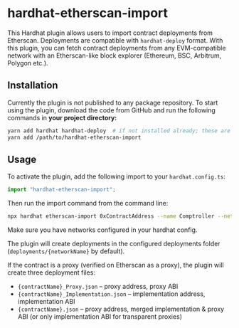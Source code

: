 # hardhat-etherscan-import

This Hardhat plugin allows users to import contract deployments from Etherscan. Deployments are compatible with `hardhat-deploy` format. With this plugin, you can fetch contract deployments from any EVM-compatible network with an Etherscan-like block explorer (Ethereum, BSC, Arbitrum, Polygon etc.).

## Installation

Currently the plugin is not published to any package repository. To start using the plugin, download the code from GitHub and run the following commands in **your project directory:**

```bash
yarn add hardhat hardhat-deploy  # if not installed already; these are peer dependencies, so you need to install them separately
yarn add /path/to/hardhat-etherscan-import
```

## Usage

To activate the plugin, add the following import to your `hardhat.config.ts`:

```ts
import "hardhat-etherscan-import";
```

Then run the import command from the command line:

```bash
npx hardhat etherscan-import 0xContractAddress --name Comptroller --network bscmainnet
```

Make sure you have networks configured in your hardhat config.

The plugin will create deployments in the configured deployments folder (`deployments/{networkName}` by default).

If the contract is a proxy (verified on Etherscan as a proxy), the plugin will create three deployment files:

* `{contractName}_Proxy.json` – proxy address, proxy ABI
* `{contractName}_Implementation.json` – implementation address, implementation ABI
* `{contractName}.json` – proxy address, merged implementation & proxy ABI (or only implementation ABI for transparent proxies)
